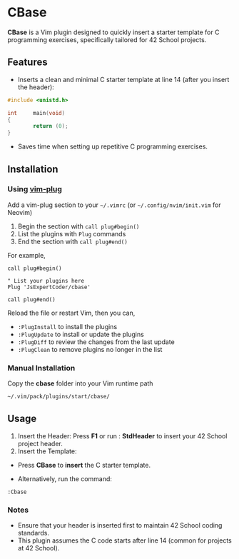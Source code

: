 # CBase

**CBase** is a Vim plugin designed to quickly insert a starter template for C programming exercises, specifically tailored for 42 School projects.

## Features
- Inserts a clean and minimal C starter template at line 14 (after you insert the header):
```c
#include <unistd.h>

int     main(void)
{
        return (0);
}
```
- Saves time when setting up repetitive C programming exercises.

## Installation

### Using [vim-plug](https://github.com/junegunn/vim-plug)

Add a vim-plug section to your `~/.vimrc` (or `~/.config/nvim/init.vim` for Neovim)

1. Begin the section with `call plug#begin()`
1. List the plugins with `Plug` commands
1. End the section with `call plug#end()`

For example,

```vim
call plug#begin()

" List your plugins here
Plug 'JsExpertCoder/cbase'

call plug#end()
```

Reload the file or restart Vim, then you can,

* `:PlugInstall` to install the plugins
* `:PlugUpdate` to install or update the plugins
* `:PlugDiff` to review the changes from the last update
* `:PlugClean` to remove plugins no longer in the list

### Manual Installation

Copy the **cbase** folder into your Vim runtime path

```bash
~/.vim/pack/plugins/start/cbase/
```
## Usage

1. Insert the Header:
 Press **F1** or run : **StdHeader** to insert your 42 School project header.
2. Insert the Template:

- Press **CBase** to **insert** the C starter template.

- Alternatively, run the command:
```vim
:Cbase
```
### Notes
- Ensure that your header is inserted first to maintain 42 School coding standards.
- This plugin assumes the C code starts after line 14 (common for projects at 42 School).
